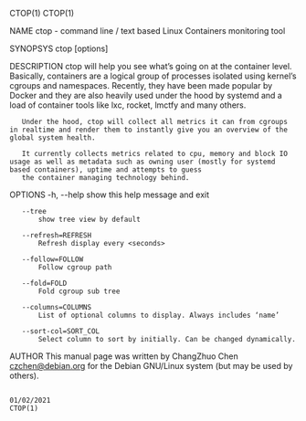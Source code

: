 CTOP(1)                                                                                                                                                                            CTOP(1)

NAME
       ctop - command line / text based Linux Containers monitoring tool

SYNOPSYS
       ctop [options]

DESCRIPTION
       ctop will help you see what’s going on at the container level. Basically, containers are a logical group of processes isolated using kernel’s cgroups and namespaces. Recently,
       they have been made popular by Docker and they are also heavily used under the hood by systemd and a load of container tools like lxc, rocket, lmctfy and many others.

       Under the hood, ctop will collect all metrics it can from cgroups in realtime and render them to instantly give you an overview of the global system health.

       It currently collects metrics related to cpu, memory and block IO usage as well as metadata such as owning user (mostly for systemd based containers), uptime and attempts to guess
       the container managing technology behind.

OPTIONS
       -h, --help
           show this help message and exit

       --tree
           show tree view by default

       --refresh=REFRESH
           Refresh display every <seconds>

       --follow=FOLLOW
           Follow cgroup path

       --fold=FOLD
           Fold cgroup sub tree

       --columns=COLUMNS
           List of optional columns to display. Always includes ‘name’

       --sort-col=SORT_COL
           Select column to sort by initially. Can be changed dynamically.

AUTHOR
       This manual page was written by ChangZhuo Chen <czchen@debian.org> for the Debian GNU/Linux system (but may be used by others).

                                                                                        01/02/2021                                                                                 CTOP(1)
